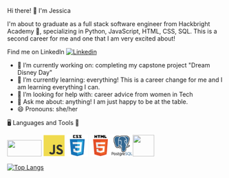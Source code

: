Hi there! 👋 I'm Jessica

I'm about to graduate as a full stack software engineer from Hackbright Academy 🎒, specializing in Python, JavaScript, HTML, CSS, SQL. This is a second career for me and one that I am very excited about!

Find me on LinkedIn [![Linkedin](https://content.linkedin.com/content/dam/me/business/en-us/amp/brand-site/v2/bg/LI-Bug.svg.original.svg)](https://www.linkedin.com/in/jessica-faylor-0377b35)
&nbsp;


- 🔭 I’m currently working on: completing my capstone project "Dream Disney Day"
- 🌱 I’m currently learning: everything! This is a career change for me and I am learning everything I can.
- 🤔 I’m looking for help with: career advice from women in Tech
- 💬 Ask me about: anything! I am just happy to be at the table.
- 😄 Pronouns: she/her


🖥️ Languages and Tools 🔧

<img src="https://www.python.org/static/img/python-logo.png" width="80" height="38" /> <img src="https://raw.githubusercontent.com/devicons/devicon/master/icons/javascript/javascript-original.svg" width="50" height="50" /> <img src="https://raw.githubusercontent.com/devicons/devicon/master/icons/css3/css3-original-wordmark.svg" width="50" height="50" /> <img src="https://raw.githubusercontent.com/devicons/devicon/master/icons/html5/html5-original-wordmark.svg" width="50" height="50" /><img src="https://raw.githubusercontent.com/devicons/devicon/master/icons/postgresql/postgresql-original-wordmark.svg" width="50" height="50" /><img src="https://camo.githubusercontent.com/cb2324a4c0e1910089f481d56e1f887d6e96114101987dfbb6ef6f9df1e0bf08/68747470733a2f2f7777772e766563746f726c6f676f2e7a6f6e652f6c6f676f732f706f636f6f5f666c61736b2f706f636f6f5f666c61736b2d69636f6e2e737667" width="50" height="50" />


[![Top Langs](https://github-readme-stats.vercel.app/api/top-langs/?username=jessicalynn1&theme=github_dark&show_icons=true)](https://github.com/jessicalynn1/github-readme-stats)

